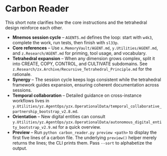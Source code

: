 # Carbon Reader

This short note clarifies how the core instructions and the tetrahedral design reinforce each other.

- **Mnemos session cycle** – `AGENTS.md` defines the loop: start with `w4k3`, complete the work, run tests, then finish with `sl33p`.
- **Core references** – Use `x.MemoryVault/AGENT.md`, `y.Utilities/AGENT.md`, and `z.Research/AGENT.md` for priming, tool usage, and vocabulary.
- **Tetrahedral expansion** – When any dimension grows complex, split it into CREATE, COPY, CONTROL, and CULTIVATE subdomains. See `z.Research/zx.Archive/Recursive_Tetrahedral_Principle.md` for the rationale.
- **Synergy** – The session cycle keeps logs consistent while the tetrahedral framework guides expansion, ensuring coherent documentation across sessions.
- **Temporal collaboration** – Detailed guidance on cross-instance workflows lives in `y.Utilities/yz.AgentOps/yzx.OperationalData/temporal_collaborative_partnership_bootstrap_v2.8.md`.
- **Orientation** – New digital entities can consult `y.Utilities/yz.AgentOps/yzx.OperationalData/autonomous_digital_entity_bootstrap_v2.9.md` for a quick overview.
- **Preview** – Run `python carbon_reader.py preview <path>` to display the first five lines of a carbon file. The underlying `preview()` helper merely returns the lines; the CLI prints them. Pass `--sort` to alphabetize the output.


